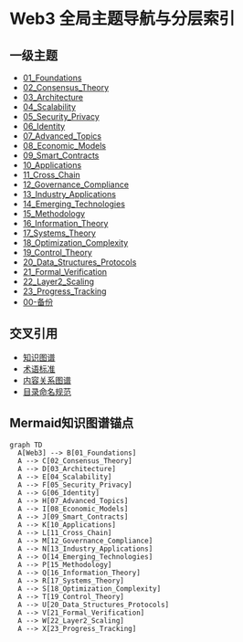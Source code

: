 # Web3 全局主题导航与分层索引

## 一级主题

- [01_Foundations](01_Foundations/)
- [02_Consensus_Theory](02_Consensus_Theory/)
- [03_Architecture](03_Architecture/)
- [04_Scalability](04_Scalability/)
- [05_Security_Privacy](05_Security_Privacy/)
- [06_Identity](06_Identity/)
- [07_Advanced_Topics](07_Advanced_Topics/)
- [08_Economic_Models](08_Economic_Models/)
- [09_Smart_Contracts](09_Smart_Contracts/)
- [10_Applications](10_Applications/)
- [11_Cross_Chain](11_Cross_Chain/)
- [12_Governance_Compliance](12_Governance_Compliance/)
- [13_Industry_Applications](13_Industry_Applications/)
- [14_Emerging_Technologies](14_Emerging_Technologies/)
- [15_Methodology](15_Methodology/)
- [16_Information_Theory](16_Information_Theory/)
- [17_Systems_Theory](17_Systems_Theory/)
- [18_Optimization_Complexity](18_Optimization_Complexity/)
- [19_Control_Theory](19_Control_Theory/)
- [20_Data_Structures_Protocols](20_Data_Structures_Protocols/)
- [21_Formal_Verification](21_Formal_Verification/)
- [22_Layer2_Scaling](22_Layer2_Scaling/)
- [23_Progress_Tracking](23_Progress_Tracking/)
- [00-备份](00-备份/)

## 交叉引用

- [知识图谱](00_Knowledge_Graph.md)
- [术语标准](00_Terminology_Standards.md)
- [内容关系图谱](00_Content_Relationship_Map.md)
- [目录命名规范](00_Directory_Naming_Guidelines.md)

## Mermaid知识图谱锚点

```mermaid
graph TD
  A[Web3] --> B[01_Foundations]
  A --> C[02_Consensus_Theory]
  A --> D[03_Architecture]
  A --> E[04_Scalability]
  A --> F[05_Security_Privacy]
  A --> G[06_Identity]
  A --> H[07_Advanced_Topics]
  A --> I[08_Economic_Models]
  A --> J[09_Smart_Contracts]
  A --> K[10_Applications]
  A --> L[11_Cross_Chain]
  A --> M[12_Governance_Compliance]
  A --> N[13_Industry_Applications]
  A --> O[14_Emerging_Technologies]
  A --> P[15_Methodology]
  A --> Q[16_Information_Theory]
  A --> R[17_Systems_Theory]
  A --> S[18_Optimization_Complexity]
  A --> T[19_Control_Theory]
  A --> U[20_Data_Structures_Protocols]
  A --> V[21_Formal_Verification]
  A --> W[22_Layer2_Scaling]
  A --> X[23_Progress_Tracking]
```
